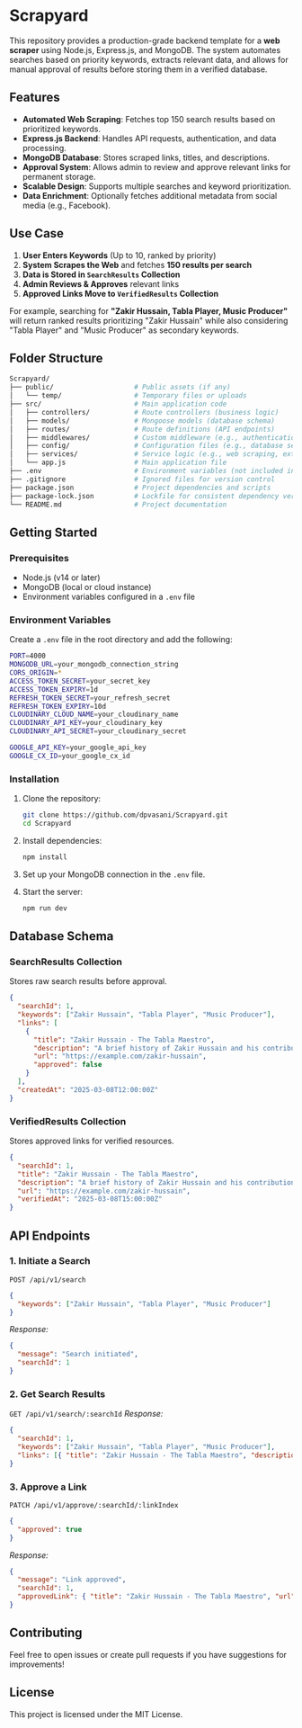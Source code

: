 # Scrapyard

This repository provides a production-grade backend template for a **web scraper** using Node.js, Express.js, and MongoDB. The system automates searches based on priority keywords, extracts relevant data, and allows for manual approval of results before storing them in a verified database.

## Features

- **Automated Web Scraping**: Fetches top 150 search results based on prioritized keywords.
- **Express.js Backend**: Handles API requests, authentication, and data processing.
- **MongoDB Database**: Stores scraped links, titles, and descriptions.
- **Approval System**: Allows admin to review and approve relevant links for permanent storage.
- **Scalable Design**: Supports multiple searches and keyword prioritization.
- **Data Enrichment**: Optionally fetches additional metadata from social media (e.g., Facebook).

## Use Case

1. **User Enters Keywords** (Up to 10, ranked by priority)
2. **System Scrapes the Web** and fetches **150 results per search**
3. **Data is Stored in `SearchResults` Collection**
4. **Admin Reviews & Approves** relevant links
5. **Approved Links Move to `VerifiedResults` Collection**

For example, searching for **"Zakir Hussain, Tabla Player, Music Producer"** will return ranked results prioritizing "Zakir Hussain" while also considering "Tabla Player" and "Music Producer" as secondary keywords.

## Folder Structure

```bash
Scrapyard/
├── public/                    # Public assets (if any)
│   └── temp/                  # Temporary files or uploads
├── src/                       # Main application code
│   ├── controllers/           # Route controllers (business logic)
│   ├── models/                # Mongoose models (database schema)
│   ├── routes/                # Route definitions (API endpoints)
│   ├── middlewares/           # Custom middleware (e.g., authentication)
│   ├── config/                # Configuration files (e.g., database setup)
│   ├── services/              # Service logic (e.g., web scraping, external API calls)
│   └── app.js                 # Main application file
├── .env                       # Environment variables (not included in the repo)
├── .gitignore                 # Ignored files for version control
├── package.json               # Project dependencies and scripts
├── package-lock.json          # Lockfile for consistent dependency versions
└── README.md                  # Project documentation
```

## Getting Started

### Prerequisites

- Node.js (v14 or later)
- MongoDB (local or cloud instance)
- Environment variables configured in a `.env` file

### Environment Variables

Create a `.env` file in the root directory and add the following:

```bash
PORT=4000
MONGODB_URL=your_mongodb_connection_string
CORS_ORIGIN=*
ACCESS_TOKEN_SECRET=your_secret_key
ACCESS_TOKEN_EXPIRY=1d
REFRESH_TOKEN_SECRET=your_refresh_secret
REFRESH_TOKEN_EXPIRY=10d
CLOUDINARY_CLOUD_NAME=your_cloudinary_name
CLOUDINARY_API_KEY=your_cloudinary_key
CLOUDINARY_API_SECRET=your_cloudinary_secret

GOOGLE_API_KEY=your_google_api_key
GOOGLE_CX_ID=your_google_cx_id
```

### Installation

1. Clone the repository:
   ```bash
   git clone https://github.com/dpvasani/Scrapyard.git
   cd Scrapyard
   ```

2. Install dependencies:
   ```bash
   npm install
   ```

3. Set up your MongoDB connection in the `.env` file.

4. Start the server:
   ```bash
   npm run dev
   ```

## Database Schema

### **SearchResults Collection**
Stores raw search results before approval.
```json
{
  "searchId": 1,
  "keywords": ["Zakir Hussain", "Tabla Player", "Music Producer"],
  "links": [
    {
      "title": "Zakir Hussain - The Tabla Maestro",
      "description": "A brief history of Zakir Hussain and his contribution to music...",
      "url": "https://example.com/zakir-hussain",
      "approved": false
    }
  ],
  "createdAt": "2025-03-08T12:00:00Z"
}
```

### **VerifiedResults Collection**
Stores approved links for verified resources.
```json
{
  "searchId": 1,
  "title": "Zakir Hussain - The Tabla Maestro",
  "description": "A brief history of Zakir Hussain and his contribution to music...",
  "url": "https://example.com/zakir-hussain",
  "verifiedAt": "2025-03-08T15:00:00Z"
}
```

## API Endpoints

### **1. Initiate a Search**
`POST /api/v1/search`
```json
{
  "keywords": ["Zakir Hussain", "Tabla Player", "Music Producer"]
}
```
_Response:_
```json
{
  "message": "Search initiated",
  "searchId": 1
}
```

### **2. Get Search Results**
`GET /api/v1/search/:searchId`
_Response:_
```json
{
  "searchId": 1,
  "keywords": ["Zakir Hussain", "Tabla Player", "Music Producer"],
  "links": [{ "title": "Zakir Hussain - The Tabla Maestro", "description": "A brief history...", "url": "https://example.com/zakir-hussain", "approved": false }]
}
```

### **3. Approve a Link**
`PATCH /api/v1/approve/:searchId/:linkIndex`
```json
{
  "approved": true
}
```
_Response:_
```json
{
  "message": "Link approved",
  "searchId": 1,
  "approvedLink": { "title": "Zakir Hussain - The Tabla Maestro", "url": "https://example.com/zakir-hussain" }
}
```

## Contributing

Feel free to open issues or create pull requests if you have suggestions for improvements!

## License

This project is licensed under the MIT License.

